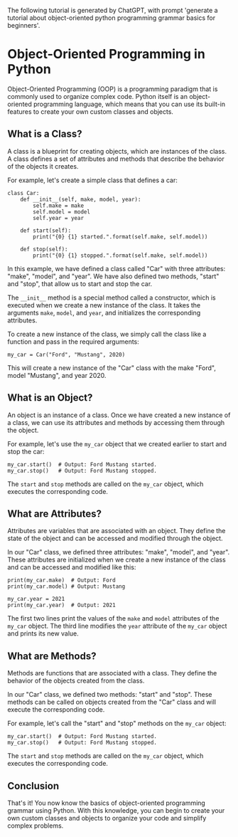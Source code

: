 The following tutorial is generated by ChatGPT, with prompt 'generate a tutorial about object-oriented python programming grammar basics for beginners'.

# Object-Oriented Programming in Python

Object-Oriented Programming (OOP) is a programming paradigm that is commonly used to organize complex code. Python itself is an object-oriented programming language, which means that you can use its built-in features to create your own custom classes and objects.

## What is a Class?

A class is a blueprint for creating objects, which are instances of the class. A class defines a set of attributes and methods that describe the behavior of the objects it creates.

For example, let's create a simple class that defines a car:

```
class Car:
    def __init__(self, make, model, year):
        self.make = make
        self.model = model
        self.year = year
    
    def start(self):
        print("{0} {1} started.".format(self.make, self.model))
    
    def stop(self):
        print("{0} {1} stopped.".format(self.make, self.model))
```

In this example, we have defined a class called "Car" with three attributes: "make", "model", and "year". We have also defined two methods, "start" and "stop", that allow us to start and stop the car.

The `__init__` method is a special method called a constructor, which is executed when we create a new instance of the class. It takes the arguments `make`, `model`, and `year`, and initializes the corresponding attributes.

To create a new instance of the class, we simply call the class like a function and pass in the required arguments:

```
my_car = Car("Ford", "Mustang", 2020)
```

This will create a new instance of the "Car" class with the make "Ford", model "Mustang", and year 2020.

## What is an Object?

An object is an instance of a class. Once we have created a new instance of a class, we can use its attributes and methods by accessing them through the object.

For example, let's use the `my_car` object that we created earlier to start and stop the car:

```
my_car.start()  # Output: Ford Mustang started.
my_car.stop()   # Output: Ford Mustang stopped.
```

The `start` and `stop` methods are called on the `my_car` object, which executes the corresponding code.

## What are Attributes?

Attributes are variables that are associated with an object. They define the state of the object and can be accessed and modified through the object.

In our "Car" class, we defined three attributes: "make", "model", and "year". These attributes are initialized when we create a new instance of the class and can be accessed and modified like this:

```
print(my_car.make)  # Output: Ford
print(my_car.model) # Output: Mustang

my_car.year = 2021
print(my_car.year)  # Output: 2021
```

The first two lines print the values of the `make` and `model` attributes of the `my_car` object. The third line modifies the `year` attribute of the `my_car` object and prints its new value.

## What are Methods?

Methods are functions that are associated with a class. They define the behavior of the objects created from the class.

In our "Car" class, we defined two methods: "start" and "stop". These methods can be called on objects created from the "Car" class and will execute the corresponding code.

For example, let's call the "start" and "stop" methods on the `my_car` object:

```
my_car.start()  # Output: Ford Mustang started.
my_car.stop()   # Output: Ford Mustang stopped.
```

The `start` and `stop` methods are called on the `my_car` object, which executes the corresponding code.

## Conclusion

That's it! You now know the basics of object-oriented programming grammar using Python. With this knowledge, you can begin to create your own custom classes and objects to organize your code and simplify complex problems.
